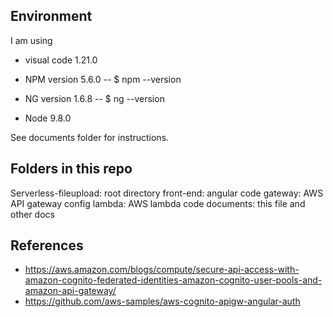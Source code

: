 ## Environment

I am using 

- visual code 1.21.0
- NPM version 5.6.0
    -- $ npm --version

- NG version 1.6.8
    -- $ ng --version
- Node 9.8.0

See documents folder for instructions.
## Folders in this repo
Serverless-fileupload: root directory
front-end: angular code
gateway: AWS API gateway config
lambda: AWS lambda code
documents: this file and other docs


## References

* https://aws.amazon.com/blogs/compute/secure-api-access-with-amazon-cognito-federated-identities-amazon-cognito-user-pools-and-amazon-api-gateway/
* https://github.com/aws-samples/aws-cognito-apigw-angular-auth


